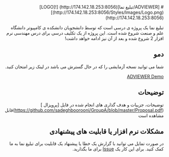 <div dir="rtl">
# [ADVIEWER/تبلیغ نما](http://174.142.18.253:8056) [![LOGO](http://174.142.18.253:8056/Styles/Images/Logo.png)](http://174.142.18.253:8056)

تبلیغ نما یک پروژه ی درسی است که توسط دانشجویان دانشکده ی کامپیوتر دانشگاه علم و صنعت شروع شده است. این پروژه از یک تکلیف درسی برای درس مهندسی نرم افزار 2 شروع شده و بعد از آن نیز ادامه خواهد داشت!

## دمو

شما می توانید نسخه آزمایشی را که در حال گسترش می باشد در لینک زیر امتحان کنید.

[ADVIEWER Demo](http://174.142.18.253:8056)

## توضیحات

توضیحات، جزییات و هدف گذاری های انجام شده در فایل [پروپزال ] (https://github.com/sadeghboorooni/GroupA/blob/master/Proposal.pdf)قابل مشاهده است

## مشکلات نرم افزار یا قابلیت های پیشنهادی

در صورت تمایل می توانید با گزارش یک خطا یا پیشنهاد یک قابلیت برای تبلیغ نما به ما کمک کنید. برای این کار یک [Issue](https://github.com/sadeghboorooni/GroupA/issues) برای ما بگذارید.

